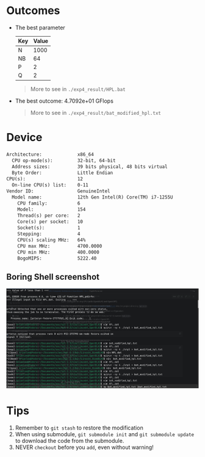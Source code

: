 # Outcomes
* The best parameter

    |Key|Value|
    |---|---|
    |N|1000|
    |NB|64|
    |P|2|
    |Q|2|

    > More to see in `./exp4_result/HPL.bat`

* The best outcome: 4.7092e+01 GFlops
    > More to see in `./exp4_result/bat_modified_hpl.txt`

# Device
```shell
Architecture:             x86_64
  CPU op-mode(s):         32-bit, 64-bit
  Address sizes:          39 bits physical, 48 bits virtual
  Byte Order:             Little Endian
CPU(s):                   12
  On-line CPU(s) list:    0-11
Vendor ID:                GenuineIntel
  Model name:             12th Gen Intel(R) Core(TM) i7-1255U
    CPU family:           6
    Model:                154
    Thread(s) per core:   2
    Core(s) per socket:   10
    Socket(s):            1
    Stepping:             4
    CPU(s) scaling MHz:   64%
    CPU max MHz:          4700.0000
    CPU min MHz:          400.0000
    BogoMIPS:             5222.40
```

## Boring Shell screenshot
![shell](https://github.com/lshAlgorithm/configure/blob/main/photos/boring.png)


# Tips
1. Remember to `git stash` to restore the modification
2. When using submodule, `git submodule init` and `git submodule update` to download the code from the submodule.
3. NEVER `checkout` before you `add`, even without warning!